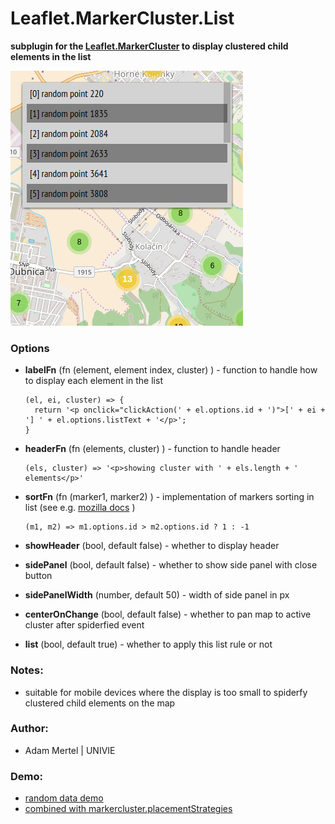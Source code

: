# Leaflet.MarkerCluster.List

**subplugin for the [Leaflet.MarkerCluster](https://github.com/Leaflet/Leaflet.markercluster) to display clustered child elements in the list**

![sample image](assets/img1.png "sample image")

### Options

- **labelFn** (fn (element, element index, cluster) ) - function to handle how to display each element in the list

  ```
  (el, ei, cluster) => {
    return '<p onclick="clickAction(' + el.options.id + ')">[' + ei + '] ' + el.options.listText + '</p>';
  }
  ```

- **headerFn** (fn (elements, cluster) ) - function to handle header

  ```
  (els, cluster) => '<p>showing cluster with ' + els.length + ' elements</p>'
  ```

- **sortFn** (fn (marker1, marker2) ) - implementation of markers sorting in list (see e.g. [mozilla docs](https://developer.mozilla.org/en-US/docs/Web/JavaScript/Reference/Global_Objects/Array/sort) )

  ```
  (m1, m2) => m1.options.id > m2.options.id ? 1 : -1
  ```

- **showHeader** (bool, default false) - whether to display header
- **sidePanel** (bool, default false) - whether to show side panel with close button
- **sidePanelWidth** (number, default 50) - width of side panel in px
- **centerOnChange** (bool, default false) - whether to pan map to active cluster after spiderfied event
- **list** (bool, default true) - whether to apply this list rule or not

### Notes:

- suitable for mobile devices where the display is too small to spiderfy clustered child elements on the map

### Author:

- Adam Mertel | UNIVIE

### Demo:

- [random data demo](https://adammertel.github.io/Leaflet.MarkerCluster.List/demo/demo1.html)
- [combined with markercluster.placementStrategies](https://adammertel.github.io/Leaflet.MarkerCluster.List/demo/demo2.html)
